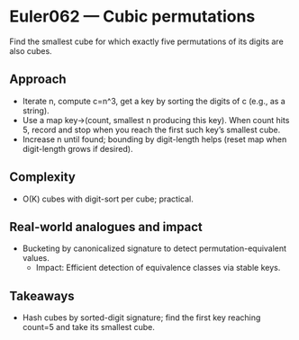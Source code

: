 # Euler062 — Cubic permutations

Find the smallest cube for which exactly five permutations of its digits are also cubes.

## Approach

- Iterate n, compute c=n^3, get a key by sorting the digits of c (e.g., as a string).
- Use a map key→(count, smallest n producing this key). When count hits 5, record and stop when you reach the first such key’s smallest cube.
- Increase n until found; bounding by digit-length helps (reset map when digit-length grows if desired).

## Complexity
- O(K) cubes with digit-sort per cube; practical.

## Real-world analogues and impact
- Bucketing by canonicalized signature to detect permutation-equivalent values.
  - Impact: Efficient detection of equivalence classes via stable keys.

## Takeaways
- Hash cubes by sorted-digit signature; find the first key reaching count=5 and take its smallest cube.
